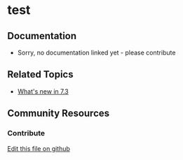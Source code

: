 # test

## Documentation

* Sorry, no documentation linked yet - please contribute

## Related Topics

* [What's new in 7.3](https://learn.liferay.com/dxp/7.x/en/getting-started/whats-new-73.html#stylebooks)

## Community Resources

### Contribute

[Edit this file on github](https://github.com/olafk/controlpanel-documentation-docs/blob/master/md/73en/com_liferay_style_book_web_internal_portlet_StyleBookPortlet/style_book_edit_style_book_entry.md)
